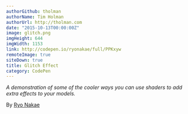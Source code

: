 ```yaml
---
authorGithub: tholman
authorName: Tim Holman
authorUrl: http://tholman.com
date: "2015-10-13T00:00:00Z"
image: glitch.png
imgHeight: 644
imgWidth: 1153
link: http://codepen.io/ryonakae/full/PPKxyw
remoteImage: true
siteDown: true
title: Glitch Effect
category: CodePen
---
```


_A demonstration of some of the cooler ways you can use shaders to add extra effects to your models._

By [Ryo Nakae](http://brdr.jp)
